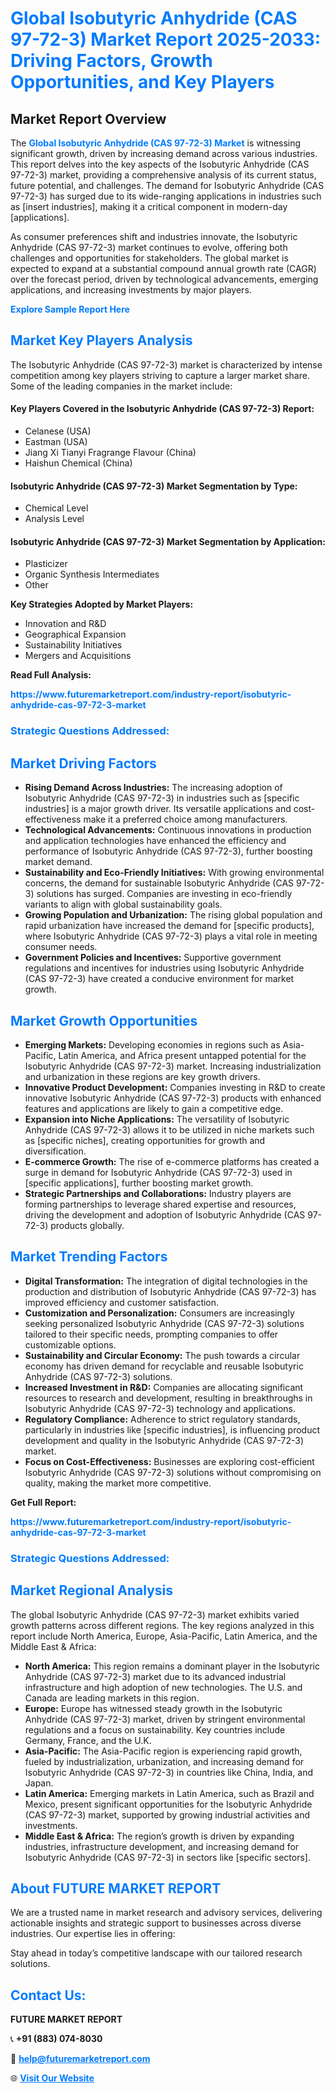<h1 style="color: #007BFF;">Global Isobutyric Anhydride (CAS 97-72-3) Market Report 2025-2033: Driving Factors, Growth Opportunities, and Key Players</h1>

<section id="overview">
<h2>Market Report Overview</h2>
<p>The <a href="https://www.futuremarketreport.com/industry-report/isobutyric-anhydride-cas-97-72-3-market" style="color: #007BFF; text-decoration: none;"><strong>Global Isobutyric Anhydride (CAS 97-72-3) Market</strong></a> is witnessing significant growth, driven by increasing demand across various industries. This report delves into the key aspects of the Isobutyric Anhydride (CAS 97-72-3) market, providing a comprehensive analysis of its current status, future potential, and challenges. The demand for Isobutyric Anhydride (CAS 97-72-3) has surged due to its wide-ranging applications in industries such as [insert industries], making it a critical component in modern-day [applications].</p>
<p>As consumer preferences shift and industries innovate, the Isobutyric Anhydride (CAS 97-72-3) market continues to evolve, offering both challenges and opportunities for stakeholders. The global market is expected to expand at a substantial compound annual growth rate (CAGR) over the forecast period, driven by technological advancements, emerging applications, and increasing investments by major players.</p>
</section>

<section id="overview">
<p><a href="https://www.futuremarketreport.com/request-sample/reportId=85597" style="color: #007BFF; text-decoration: none;"><strong>Explore Sample Report Here</strong></a></p>
</section>

<section id="key-players">
<h2 style="color: #007BFF;">Market Key Players Analysis</h2>
<p>The Isobutyric Anhydride (CAS 97-72-3) market is characterized by intense competition among key players striving to capture a larger market share. Some of the leading companies in the market include:</p>
<h4>Key Players Covered in the Isobutyric Anhydride (CAS 97-72-3) Report:</h4>
<ul><li>Celanese (USA)</li><li>Eastman (USA)</li><li>Jiang Xi Tianyi Fragrange Flavour (China)</li><li>Haishun Chemical (China)</li></ul>
<h4>Isobutyric Anhydride (CAS 97-72-3) Market Segmentation by Type:</h4>
<ul><li>Chemical Level</li><li>Analysis Level</li></ul>

<h4>Isobutyric Anhydride (CAS 97-72-3) Market Segmentation by Application:</h4>
<ul><li>Plasticizer</li><li>Organic Synthesis Intermediates</li><li>Other</li></ul>
<p><strong>Key Strategies Adopted by Market Players:</strong></p>
<ul>
<li>Innovation and R&D</li>
<li>Geographical Expansion</li>
<li>Sustainability Initiatives</li>
<li>Mergers and Acquisitions</li>
</ul>
</section>

<section>
<p><strong>Read Full Analysis: </strong></p><a href="https://www.futuremarketreport.com/industry-report/isobutyric-anhydride-cas-97-72-3-market" style="color: #007BFF; text-decoration: none;"><strong>https://www.futuremarketreport.com/industry-report/isobutyric-anhydride-cas-97-72-3-market</strong></a>
<h3 style="color: #007BFF;">Strategic Questions Addressed:</h3>
</section>

<section id="driving-factors">
<h2 style="color: #007BFF;">Market Driving Factors</h2>
<ul>
<li><strong>Rising Demand Across Industries:</strong> The increasing adoption of Isobutyric Anhydride (CAS 97-72-3) in industries such as [specific industries] is a major growth driver. Its versatile applications and cost-effectiveness make it a preferred choice among manufacturers.</li>
<li><strong>Technological Advancements:</strong> Continuous innovations in production and application technologies have enhanced the efficiency and performance of Isobutyric Anhydride (CAS 97-72-3), further boosting market demand.</li>
<li><strong>Sustainability and Eco-Friendly Initiatives:</strong> With growing environmental concerns, the demand for sustainable Isobutyric Anhydride (CAS 97-72-3) solutions has surged. Companies are investing in eco-friendly variants to align with global sustainability goals.</li>
<li><strong>Growing Population and Urbanization:</strong> The rising global population and rapid urbanization have increased the demand for [specific products], where Isobutyric Anhydride (CAS 97-72-3) plays a vital role in meeting consumer needs.</li>
<li><strong>Government Policies and Incentives:</strong> Supportive government regulations and incentives for industries using Isobutyric Anhydride (CAS 97-72-3) have created a conducive environment for market growth.</li>
</ul>
</section>

<section id="growth-opportunities">
<h2 style="color: #007BFF;">Market Growth Opportunities</h2>
<ul>
<li><strong>Emerging Markets:</strong> Developing economies in regions such as Asia-Pacific, Latin America, and Africa present untapped potential for the Isobutyric Anhydride (CAS 97-72-3) market. Increasing industrialization and urbanization in these regions are key growth drivers.</li>
<li><strong>Innovative Product Development:</strong> Companies investing in R&D to create innovative Isobutyric Anhydride (CAS 97-72-3) products with enhanced features and applications are likely to gain a competitive edge.</li>
<li><strong>Expansion into Niche Applications:</strong> The versatility of Isobutyric Anhydride (CAS 97-72-3) allows it to be utilized in niche markets such as [specific niches], creating opportunities for growth and diversification.</li>
<li><strong>E-commerce Growth:</strong> The rise of e-commerce platforms has created a surge in demand for Isobutyric Anhydride (CAS 97-72-3) used in [specific applications], further boosting market growth.</li>
<li><strong>Strategic Partnerships and Collaborations:</strong> Industry players are forming partnerships to leverage shared expertise and resources, driving the development and adoption of Isobutyric Anhydride (CAS 97-72-3) products globally.</li>
</ul>
</section>

<section id="trending-factors">
<h2 style="color: #007BFF;">Market Trending Factors</h2>
<ul>
<li><strong>Digital Transformation:</strong> The integration of digital technologies in the production and distribution of Isobutyric Anhydride (CAS 97-72-3) has improved efficiency and customer satisfaction.</li>
<li><strong>Customization and Personalization:</strong> Consumers are increasingly seeking personalized Isobutyric Anhydride (CAS 97-72-3) solutions tailored to their specific needs, prompting companies to offer customizable options.</li>
<li><strong>Sustainability and Circular Economy:</strong> The push towards a circular economy has driven demand for recyclable and reusable Isobutyric Anhydride (CAS 97-72-3) solutions.</li>
<li><strong>Increased Investment in R&D:</strong> Companies are allocating significant resources to research and development, resulting in breakthroughs in Isobutyric Anhydride (CAS 97-72-3) technology and applications.</li>
<li><strong>Regulatory Compliance:</strong> Adherence to strict regulatory standards, particularly in industries like [specific industries], is influencing product development and quality in the Isobutyric Anhydride (CAS 97-72-3) market.</li>
<li><strong>Focus on Cost-Effectiveness:</strong> Businesses are exploring cost-efficient Isobutyric Anhydride (CAS 97-72-3) solutions without compromising on quality, making the market more competitive.</li>
</ul>
</section>

<section>
<p><strong>Get Full Report: </strong></p><a href="https://www.futuremarketreport.com/industry-report/isobutyric-anhydride-cas-97-72-3-market" style="color: #007BFF; text-decoration: none;"><strong>https://www.futuremarketreport.com/industry-report/isobutyric-anhydride-cas-97-72-3-market</strong></a>
<h3 style="color: #007BFF;">Strategic Questions Addressed:</h3>
</section>


<section id="regional-analysis">
<h2 style="color: #007BFF;">Market Regional Analysis</h2>
<p>The global Isobutyric Anhydride (CAS 97-72-3) market exhibits varied growth patterns across different regions. The key regions analyzed in this report include North America, Europe, Asia-Pacific, Latin America, and the Middle East & Africa:</p>
<ul>
<li><strong>North America:</strong> This region remains a dominant player in the Isobutyric Anhydride (CAS 97-72-3) market due to its advanced industrial infrastructure and high adoption of new technologies. The U.S. and Canada are leading markets in this region.</li>
<li><strong>Europe:</strong> Europe has witnessed steady growth in the Isobutyric Anhydride (CAS 97-72-3) market, driven by stringent environmental regulations and a focus on sustainability. Key countries include Germany, France, and the U.K.</li>
<li><strong>Asia-Pacific:</strong> The Asia-Pacific region is experiencing rapid growth, fueled by industrialization, urbanization, and increasing demand for Isobutyric Anhydride (CAS 97-72-3) in countries like China, India, and Japan.</li>
<li><strong>Latin America:</strong> Emerging markets in Latin America, such as Brazil and Mexico, present significant opportunities for the Isobutyric Anhydride (CAS 97-72-3) market, supported by growing industrial activities and investments.</li>
<li><strong>Middle East & Africa:</strong> The region’s growth is driven by expanding industries, infrastructure development, and increasing demand for Isobutyric Anhydride (CAS 97-72-3) in sectors like [specific sectors].</li>
</ul>
</section>

<footer>
<h2 style="color: #007BFF;">About FUTURE MARKET REPORT</h2>
<p>We are a trusted name in market research and advisory services, delivering actionable insights and strategic support to businesses across diverse industries. Our expertise lies in offering:</p>

<p>Stay ahead in today’s competitive landscape with our tailored research solutions.</p>

<h2 style="color: #007BFF;">Contact Us:</h2>
<p><strong>FUTURE MARKET REPORT</strong></p>
<p>📞 <strong>+91 (883) 074-8030</strong></p>
<p>📧 <strong><a href="mailto:help@futuremarketreport.com" style="color: #007BFF;">help@futuremarketreport.com</a></strong></p>
<p>🌐 <strong><a href="https://www.futuremarketreport.com/" style="color: #007BFF;">Visit Our Website</a></strong></p>
</footer>